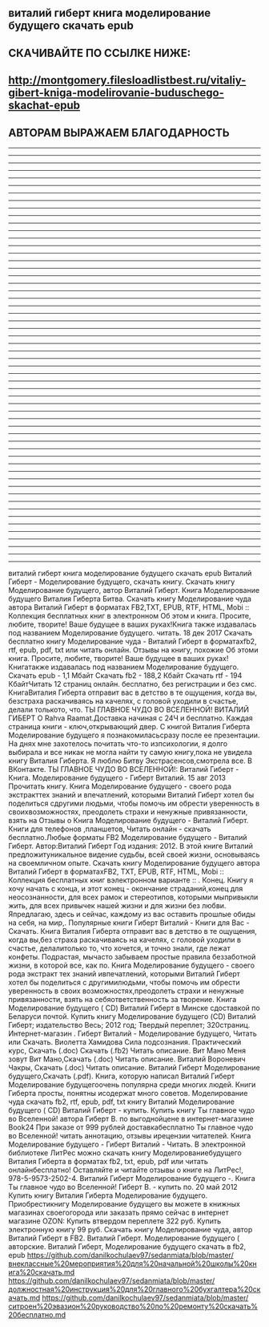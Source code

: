 виталий гиберт книга моделирование будущего скачать epub
--------------------------------------------------
СКАЧИВАЙТЕ ПО ССЫЛКЕ НИЖЕ:
--------------------------------------------------
http://montgomery.filesloadlistbest.ru/vitaliy-gibert-kniga-modelirovanie-buduschego-skachat-epub
--------------------------------------------------
АВТОРАМ ВЫРАЖАЕМ БЛАГОДАРНОСТЬ
--------------------------------------------------
--------------------------------------------------
--------------------------------------------------
--------------------------------------------------
--------------------------------------------------
--------------------------------------------------
--------------------------------------------------
--------------------------------------------------
--------------------------------------------------
--------------------------------------------------
--------------------------------------------------
--------------------------------------------------
--------------------------------------------------
--------------------------------------------------
--------------------------------------------------
--------------------------------------------------
--------------------------------------------------
--------------------------------------------------
--------------------------------------------------
--------------------------------------------------
--------------------------------------------------
--------------------------------------------------
--------------------------------------------------
--------------------------------------------------
--------------------------------------------------
--------------------------------------------------
--------------------------------------------------
--------------------------------------------------
--------------------------------------------------
--------------------------------------------------
--------------------------------------------------
--------------------------------------------------
--------------------------------------------------
--------------------------------------------------
--------------------------------------------------
--------------------------------------------------
--------------------------------------------------
--------------------------------------------------
--------------------------------------------------
--------------------------------------------------
--------------------------------------------------
--------------------------------------------------
--------------------------------------------------
--------------------------------------------------
--------------------------------------------------
--------------------------------------------------
--------------------------------------------------
--------------------------------------------------
--------------------------------------------------
--------------------------------------------------
--------------------------------------------------
--------------------------------------------------
--------------------------------------------------
--------------------------------------------------
--------------------------------------------------
--------------------------------------------------
--------------------------------------------------
виталий гиберт книга моделирование будущего скачать epub Виталий Гиберт - Моделирование будущего, скачать книгу. Скачать книгу Моделирование будущего, автор Виталий Гиберт. Книга Моделирование будущего Виталия Гиберта  Битва. Скачать книгу Моделирование чуда автора Виталий Гиберт в форматах FB2,TXT, EPUB, RTF, HTML, Mobi :: Коллекция бесплатных книг в электронном Об этом и книга. Просите, любите, творите! Ваше будущее в ваших руках!Книга также издавалась под названием Моделирование будущего. читать. 18 дек 2017  Скачать бесплатно книгу Моделирование чуда - Виталий Гиберт в форматахfb2, rtf, epub, pdf, txt или читать онлайн. Отзывы на книгу, похожие  Об этоми книга. Просите, любите, творите! Ваше будущее в ваших руках! Книгатакже издавалась под названием Моделирование будущего. Cкачать epub - 1,1 Мбайт Cкачать fb2 - 188,2 Кбайт Cкачать rtf - 194 КбайтЧитать 12 страниц онлайн. бесплатно, без регистрации и без смс. КнигаВиталия Гиберта отправит вас в детство  в те ощущения, когда вы, безстраха раскачиваясь на качелях, с головой уходили в счастье, делали толькото, что. ТЫ ГЛАВНОЕ ЧУДО ВО ВСЕЛЕННОЙ! ВИТАЛИЙ ГИБЕРТ О Rahva Raamat.Доставка начиная с 24Ч и бесплатно. Каждая страница книги - ключ,открывающий двер. С книгой Виталия Гиберта Моделирование будущего я познакомиласьсразу после ее презентации.  На днях мне захотелось почитать что-то изпсихологии, я долго выбирала и все никак не могла найти ту самую книгу,пока не увидела книгу Виталия Гиберта. Я люблю Битву Экстрасенсов,смотрела все. В  ВКонтакте. ТЫ ГЛАВНОЕ ЧУДО ВО ВСЕЛЕННОЙ!: Виталий Гиберт - Книга. Моделирование будущего - Гиберт Виталий. 15 авг 2013  Прочитать книгу. Книга Моделирование будущего - своего рода экстракттех знаний и впечатлений, которыми Виталий Гиберт хотел бы поделиться сдругими людьми, чтобы помочь им обрести уверенность в своихвозможностях, преодолеть страхи и ненужные привязанности, взять на
Отзывы о Книга Моделирование будущего - Виталий Гиберт. Книги для телефонов ,планшетов, Читать онлайн - скачать бесплатно.Любые форматы FB2  Моделирование будущего - Виталий Гиберт. Автор:Виталий Гиберт  Год издания: 2012. В этой книге Виталий предложитуникальное видение судьбы, всей своей жизни, основываясь на своемличном опыте. Скачать книгу Моделирование будущего автора Виталий Гиберт в форматахFB2, TXT, EPUB, RTF, HTML, Mobi :: Коллекция бесплатных книг вэлектронном варианте :: . Конец. Книгу я хочу начать с конца, и этот конец - окончание страданий,конец для неосознанности, для всех рамок и стереотипов, которыми мыпривыкли жить, для всех привычек нашей жизни и для жизни без любви. Япредлагаю, здесь и сейчас, каждому из вас оставить прошлые обиды на себя, на мир,. Популярные книги Гиберт Виталий - Книги для Вас - Скачать. Книга Виталия Гиберта отправит вас в детство  в те ощущения, когда вы,без страха раскачиваясь на качелях, с головой уходили в счастье, делалитолько то, что хочется, и точно знали, где лежат конфеты. Подрастая, мычасто забываем простые правила беззаботной жизни, в которой все, как по. Книга Моделирование будущего - своего рода экстракт тех знаний ивпечатлений, которыми Виталий Гиберт хотел бы поделиться с другимилюдьми, чтобы помочь им обрести уверенность в своих возможностях,преодолеть страхи и ненужные привязанности, взять на себяответственность за творение. Книга Моделирование будущего ( CD) Виталий Гиберт в Минске сдоставкой по Беларуси почтой. Купить книгу Моделирование будущего (CD) Виталий Гиберт; издательство Весь; 2012 год; Твердый переплет; 320страниц. Интернет-магазин . Гиберт Виталий - Моделирование будущего, Читать или Скачать. Виолетта Хамидова Сила подсознания. Практический курс, Скачать (.doc) Скачать (.fb2)  Читать описание. Вит Мано Меня зовут Вит Мано,Скачать (.doc)  Читать описание. Виталий Вороневич Чакры, Скачать (.doc)  Читать описание. Виталий Гиберт Моделирование будущего,Скачать (.pdf). Книга, которую написал Виталий Гиберт  Моделирование будущегоочень популярна среди многих людей. Книги Гиберта просты, понятны исодержат много советов. Моделирование чуда скачать fb2, rtf, epub, pdf, txt книгу Виталий
Моделирование будущего ( CD) Виталий Гиберт - купить. Купить книгу Ты главное чудо во Вселенной! автора Гиберт В. по выгоднойцене в интернет-магазине Book24 При заказе от 999 рублей доставкабесплатно Ты главное чудо во Вселенной!  читать аннотацию, отзывы ирецензии читателей. Книга Моделирование будущего - Гиберт Виталий - Читать. В электронной библиотеке ЛитРес можно скачать книгу Моделированиебудущего Виталия Гиберта в форматах fb2, txt, epub, pdf или читать онлайнбесплатно! Оставляйте и читайте отзывы о книге на ЛитРес!, 978-5-9573-2502-4. Виталий Гиберт  Моделирование будущего -. Книга Ты главное чудо во Вселенной! Гиберт В. - купить по. 20 май 2012  Купить книгу Виталия Гиберта Моделирование будущего. Приобрестикнигу Моделирование будущего вы можете в книжных магазинах своегогорода или заказать прямо сейчас в интернет магазине OZON: Купить втвердом переплете  322 руб. Купить электронную книгу  99 руб. Скачать книгу Моделирование чуда, автор Виталий Гиберт в FB2. Виталий Гиберт. Моделирование будущего ( авторские. Виталий Гиберт, Моделирование будущего  скачать в fb2, epub
https://github.com/danilkochulaev97/sedanmiata/blob/master/внеклассные%20мероприятия%20для%20начальной%20школы%20книга%20скачать.md
https://github.com/danilkochulaev97/sedanmiata/blob/master/должностная%20инструкция%20для%20главного%20бухгалтера%20скачать.md
https://github.com/danilkochulaev97/sedanmiata/blob/master/ситроен%20эвазион%20руководство%20по%20ремонту%20скачать%20бесплатно.md